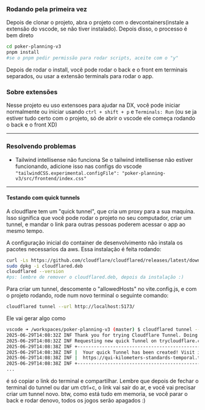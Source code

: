 ### Rodando pela primeira vez

Depois de clonar o projeto, abra o projeto com o devcontainers(instale a extensão do vscode, se não tiver instalado). Depois disso, o processo é bem direto

```bash
cd poker-planning-v3
pnpm install
#se o pnpm pedir permissão para rodar scripts, aceite com o "y"
```

Depois de rodar o install, você pode rodar o back e o front em terminais separados, ou usar a extensão terminals para rodar o app.

### Sobre extensões

Nesse projeto eu uso extensoes para ajudar na DX, você pode iniciar normalmente ou iniciar usando `ctrl + shift + p` e `Terminals: Run` (ou se ja estiver tudo certo com o projeto, só de abrir o vscode ele começa rodando o back e o front XD)

---

### Resolvendo problemas

- Tailwind intellisense não funciona
  Se o tailwind intellisense não estiver funcionando, adicione isso nas configs do vscode `"tailwindCSS.experimental.configFile": "poker-planning-v3/src/frontend/index.css"`

---

#### Testando com quick tunnels

A cloudflare tem um "quick tunnel", que cria um proxy para a sua maquina. Isso significa que você pode rodar o projeto no seu computador, criar um tunnel, e mandar o link para outras pessoas poderem acessar o app ao mesmo tempo.

A configuração inicial do container de desenvolvimento não instala os pacotes necessarios da aws. Essa instalação é feita rodando:

```bash
curl -Ls https://github.com/cloudflare/cloudflared/releases/latest/download/cloudflared-linux-amd64.deb -o cloudflared.deb
sudo dpkg -i cloudflared.deb
cloudflared --version
#ps: lembre de remover o cloudflared.deb, depois da instalação :)
```

Para criar um tunnel, descomente o "allowedHosts" no vite.config.js, e com o projeto rodando, rode num novo terminal o seguinte comando:

```bash
cloudflared tunnel --url http://localhost:5173/
```

Ele vai gerar algo como

```bash
vscode ➜ /workspaces/poker-planning-v3 (master) $ cloudflared tunnel --url http://localhost:5173/
2025-06-29T14:08:32Z INF Thank you for trying Cloudflare Tunnel. Doing so, without a Cloudflare account, is a quick way to experiment and try it out. However, be aware that these account-less Tunnels have no uptime guarantee, are subject to the Cloudflare Online Services Terms of Use (https://www.cloudflare.com/website-terms/), and Cloudflare reserves the right to investigate your use of Tunnels for violations of such terms. If you intend to use Tunnels in production you should use a pre-created named tunnel by following: https://developers.cloudflare.com/cloudflare-one/connections/connect-apps
2025-06-29T14:08:32Z INF Requesting new quick Tunnel on trycloudflare.com...
2025-06-29T14:08:38Z INF +--------------------------------------------------------------------------------------------+
2025-06-29T14:08:38Z INF |  Your quick Tunnel has been created! Visit it at (it may take some time to be reachable):  |
2025-06-29T14:08:38Z INF |  https://qui-kilometers-standards-temporal.trycloudflare.com                               |
2025-06-29T14:08:38Z INF +--------------------------------------------------------------------------------------------+
...
```

é só copiar o link do terminal e compartilhar. Lembre que depois de fechar o terminal do tunnel ou dar um ctrl+c, o link vai sair do ar, e você vai precisar criar um tunnel novo. btw, como está tudo em memoria, se você parar o back e rodar denovo, todos os jogos serão apagados :)

